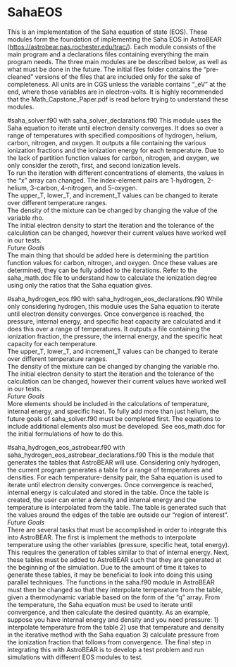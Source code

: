 ﻿# SahaEOS
This is an implementation of the Saha equation of state (EOS). These modules form the foundation of implementing the Saha EOS in AstroBEAR (https://astrobear.pas.rochester.edu/trac/). Each module consists of the main program and a declarations files containing everything the main program needs. The three main modules are be described below, as well as what must be done in the future. The initial files folder contains the “pre-cleaned” versions of the files that are included only for the sake of completeness. All units are in CGS unless the variable contains “_eV” at the end, where those variables are in electron-volts. It is highly recommended that the Math_Capstone_Paper.pdf is read before trying to understand these modules.   

#saha_solver.f90 with saha_solver_declarations.f90
This module uses the Saha equation to iterate until electron density converges. It does so over a range of temperatures with specified compositions of hydrogen, helium, carbon, nitrogen, and oxygen. It outputs a file containing the various ionization fractions and the ionization energy for each temperature. Due to the lack of partition function values for carbon, nitrogen, and oxygen, we only consider the zeroth, first, and second ionization levels.    
To run the iteration with different concentrations of elements, the values in the “x” array can changed. The index-element pairs are 1-hydrogen, 2-helium, 3-carbon, 4-nitrogen, and 5-oxygen.  
The upper_T, lower_T, and increment_T values can be changed to iterate over different temperature ranges.   
The density of the mixture can be changed by changing the value of the variable rho.  
The initial electron density to start the iteration and the tolerance of the calculation can be changed, however their current values have worked well in our tests.    
_Future Goals_    
The main thing that should be added here is determining the partition function values for carbon, nitrogen, and oxygen. Once these values are determined, they can be fully added to the iterations. Refer to the saha_math.doc file to understand how to calculate the ionization degree using only the ratios that the Saha equation gives. 

#saha_hydrogen_eos.f90 with saha_hydrogen_eos_declarations.f90
While only considering hydrogen, this module uses the Saha equation to iterate until electron density converges. Once convergence is reached, the pressure, internal energy, and specific heat capacity are calculated and it does this over a range of temperatures. It outputs a file containing the ionization fraction, the pressure, the internal energy, and the specific heat capacity for each temperature.  
The upper_T, lower_T, and increment_T values can be changed to iterate over different temperature ranges.   
The density of the mixture can be changed by changing the variable rho.  
The initial electron density to start the iteration and the tolerance of the calculation can be changed, however their current values have worked well in our tests.    
_Future Goals_    
More elements should be included in the calculations of temperature, internal energy, and specific heat. To fully add more than just helium, the future goals of saha_solver.f90 must be completed first. The equations to include additional elements also must be developed. See eos_math.doc for the initial formulations of how to do this.


#saha_hydrogen_eos_astrobear.f90 with saha_hydrogen_eos_astrobear_declarations.f90
This is the module that generates the tables that AstroBEAR will use. Considering only hydrogen,  the current program generates a table for a range of temperatures and densities. For each temperature-density pair, the Saha equation is used to iterate until electron density converges. Once convergence is reached, internal energy is calculated and stored in the table. Once the table is created, the user can enter a density and internal energy and the temperature is interpolated from the table. The table is generated such that the values around the edges of the table are outside our “region of interest”.     
_Future Goals_     
There are several tasks that must be accomplished in order to integrate this into AstroBEAR. The first is implement the methods to interpolate temperature using the other variables (pressure, specific heat, total energy). This requires the generation of tables similar to that of internal energy. Next, these tables must be added to AstroBEAR such that they are generated at the beginning of the simulation. Due to the amount of time it takes to generate these tables, it may be beneficial to look into doing this using parallel techniques. The functions in the saha.f90 module in AstroBEAR must then be changed so that they interpolate temperature from the table, given a thermodynamic variable based on the form of the “q” array. From the temperature, the Saha equation must be used to iterate until convergence, and then calculate the desired quantity. As an example, suppose you have internal energy and density and you need pressure: 1) interpolate temperature from the table 2) use that temperature and density in the iterative method with the Saha equation 3) calculate pressure from the ionization fraction that follows from convergence. The final step in integrating this with AstroBEAR is to develop a test problem and run simulations with different EOS modules to test. 
